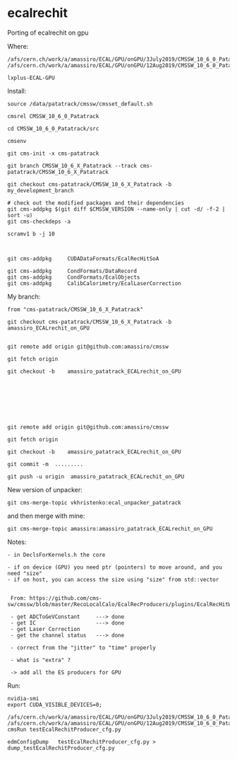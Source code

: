 ecalrechit
====

Porting of ecalrechit on gpu

Where:

    /afs/cern.ch/work/a/amassiro/ECAL/GPU/onGPU/3July2019/CMSSW_10_6_0_Patatrack/src
    /afs/cern.ch/work/a/amassiro/ECAL/GPU/onGPU/12Aug2019/CMSSW_10_6_0_Patatrack/src
    
    lxplus-ECAL-GPU
    
    
Install:

    source /data/patatrack/cmssw/cmsset_default.sh

    cmsrel CMSSW_10_6_0_Patatrack
    
    cd CMSSW_10_6_0_Patatrack/src 
    
    cmsenv
    
    git cms-init -x cms-patatrack
    
    git branch CMSSW_10_6_X_Patatrack --track cms-patatrack/CMSSW_10_6_X_Patatrack

    git checkout cms-patatrack/CMSSW_10_6_X_Patatrack -b my_development_branch

    # check out the modified packages and their dependencies
    git cms-addpkg $(git diff $CMSSW_VERSION --name-only | cut -d/ -f-2 | sort -u)
    git cms-checkdeps -a
    
    scramv1 b -j 10

    

    git cms-addpkg     CUDADataFormats/EcalRecHitSoA
    
    git cms-addpkg     CondFormats/DataRecord
    git cms-addpkg     CondFormats/EcalObjects
    git cms-addpkg     CalibCalorimetry/EcalLaserCorrection
    
    
My branch:

    from "cms-patatrack/CMSSW_10_6_X_Patatrack"

    git checkout cms-patatrack/CMSSW_10_6_X_Patatrack -b  amassiro_ECALrechit_on_GPU
    
    
    git remote add origin git@github.com:amassiro/cmssw
    
    git fetch origin
    
    git checkout -b    amassiro_patatrack_ECALrechit_on_GPU
    
    
    
    
    
    
    
    
    git remote add origin git@github.com:amassiro/cmssw
 
    git fetch origin
    
    git checkout -b    amassiro_patatrack_ECALrechit_on_GPU
    
    git commit -m  .........

    git push -u origin  amassiro_patatrack_ECALrechit_on_GPU


    
New version of unpacker:

    git cms-merge-topic vkhristenko:ecal_unpacker_patatrack

and then merge with mine:

    git cms-merge-topic amassiro:amassiro_patatrack_ECALrechit_on_GPU
    



Notes:

    - in DeclsForKernels.h the core
    
    - if on device (GPU) you need ptr (pointers) to move around, and you need "size"
    - if on host, you can access the size using "size" from std::vector
    
    
     From: https://github.com/cms-sw/cmssw/blob/master/RecoLocalCalo/EcalRecProducers/plugins/EcalRecHitWorkerSimple.cc 
    
     - get ADCToGeVConstant     ---> done
     - get IC                   ---> done
     - get Laser Correction
     - get the channel status   ---> done
    
     - correct from the "jitter" to "time" properly
    
     - what is "extra" ?

     -> add all the ES producers for GPU
     
Run:

    nvidia-smi
    export CUDA_VISIBLE_DEVICES=0;

    /afs/cern.ch/work/a/amassiro/ECAL/GPU/onGPU/3July2019/CMSSW_10_6_0_Patatrack/src/RecoLocalCalo/EcalRecProducers/test
    /afs/cern.ch/work/a/amassiro/ECAL/GPU/onGPU/12Aug2019/CMSSW_10_6_0_Patatrack/src/RecoLocalCalo/EcalRecProducers/test
    cmsRun testEcalRechitProducer_cfg.py
    
    edmConfigDump   testEcalRechitProducer_cfg.py > dump_testEcalRechitProducer_cfg.py

    
    
    
    